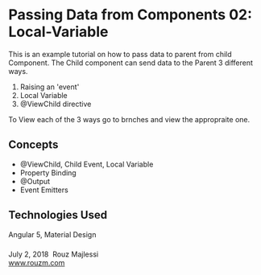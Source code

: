 # Passing Data from Components 02: Local-Variable
This is an example tutorial on how to pass data to parent from child Component. The Child component can send data to the Parent 3 different ways.
1. Raising an 'event'
2. Local Variable
3. @ViewChild directive

To View each of the 3 ways go to brnches and view the appropraite one. 

## Concepts
* @ViewChild, Child Event, Local Variable
* Property Binding
* @Output
* Event Emitters

## Technologies Used
Angular 5, Material Design

###
July 2, 2018&nbsp; Rouz Majlessi
<br/>
www.rouzm.com
